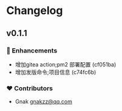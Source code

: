 # Changelog


## v0.1.1


### 🚀 Enhancements

- 增加gitea action;pm2 部署配置 (cf051ba)
- 增加发版命令;项目信息 (c74fc6b)

### ❤️ Contributors

- Gnak <gnakzz@qq.com>

